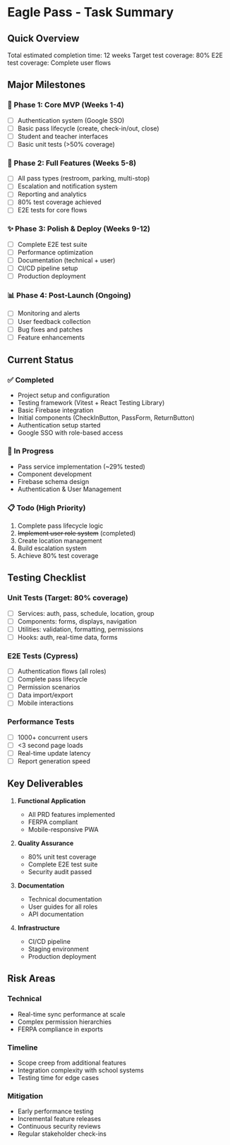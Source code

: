 # Eagle Pass - Task Summary

## Quick Overview
Total estimated completion time: 12 weeks
Target test coverage: 80%
E2E test coverage: Complete user flows

## Major Milestones

### 🚀 Phase 1: Core MVP (Weeks 1-4)
- [ ] Authentication system (Google SSO)
- [ ] Basic pass lifecycle (create, check-in/out, close)
- [ ] Student and teacher interfaces
- [ ] Basic unit tests (>50% coverage)

### 🔧 Phase 2: Full Features (Weeks 5-8) 
- [ ] All pass types (restroom, parking, multi-stop)
- [ ] Escalation and notification system
- [ ] Reporting and analytics
- [ ] 80% test coverage achieved
- [ ] E2E tests for core flows

### ✨ Phase 3: Polish & Deploy (Weeks 9-12)
- [ ] Complete E2E test suite
- [ ] Performance optimization
- [ ] Documentation (technical + user)
- [ ] CI/CD pipeline setup
- [ ] Production deployment

### 📊 Phase 4: Post-Launch (Ongoing)
- [ ] Monitoring and alerts
- [ ] User feedback collection
- [ ] Bug fixes and patches
- [ ] Feature enhancements

## Current Status

### ✅ Completed
- Project setup and configuration
- Testing framework (Vitest + React Testing Library)
- Basic Firebase integration
- Initial components (CheckInButton, PassForm, ReturnButton)
- Authentication setup started
- Google SSO with role-based access

### 🔄 In Progress
- Pass service implementation (~29% tested)
- Component development
- Firebase schema design
- Authentication & User Management

### 📋 Todo (High Priority)
1. Complete pass lifecycle logic
2. ~~Implement user role system~~ (completed)
3. Create location management
4. Build escalation system
5. Achieve 80% test coverage

## Testing Checklist

### Unit Tests (Target: 80% coverage)
- [ ] Services: auth, pass, schedule, location, group
- [ ] Components: forms, displays, navigation
- [ ] Utilities: validation, formatting, permissions
- [ ] Hooks: auth, real-time data, forms

### E2E Tests (Cypress)
- [ ] Authentication flows (all roles)
- [ ] Complete pass lifecycle
- [ ] Permission scenarios
- [ ] Data import/export
- [ ] Mobile interactions

### Performance Tests
- [ ] 1000+ concurrent users
- [ ] <3 second page loads
- [ ] Real-time update latency
- [ ] Report generation speed

## Key Deliverables

1. **Functional Application**
   - All PRD features implemented
   - FERPA compliant
   - Mobile-responsive PWA

2. **Quality Assurance**
   - 80% unit test coverage
   - Complete E2E test suite
   - Security audit passed

3. **Documentation**
   - Technical documentation
   - User guides for all roles
   - API documentation

4. **Infrastructure**
   - CI/CD pipeline
   - Staging environment
   - Production deployment

## Risk Areas

### Technical
- Real-time sync performance at scale
- Complex permission hierarchies
- FERPA compliance in exports

### Timeline
- Scope creep from additional features
- Integration complexity with school systems
- Testing time for edge cases

### Mitigation
- Early performance testing
- Incremental feature releases
- Continuous security reviews
- Regular stakeholder check-ins 